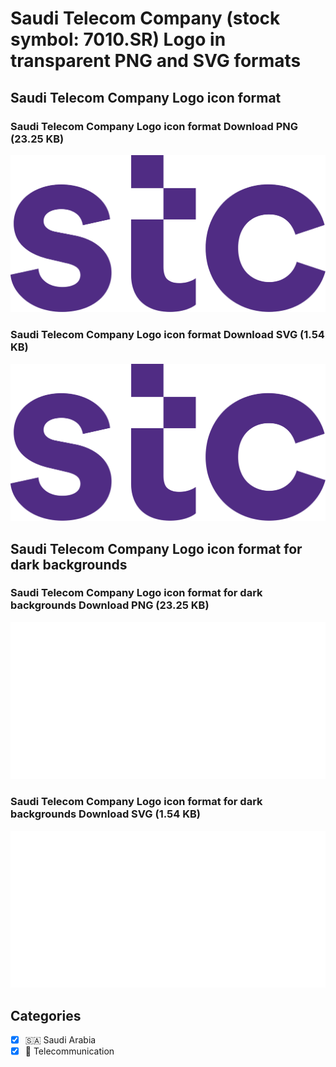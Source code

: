 # Saudi Telecom Company (stock symbol: 7010.SR) Logo in transparent PNG and SVG formats

## Saudi Telecom Company Logo icon format

### Saudi Telecom Company Logo icon format Download PNG (23.25 KB)

![Saudi Telecom Company Logo icon format Download PNG (23.25 KB)](/img/orig/7010.SR-38ef776f.png)

### Saudi Telecom Company Logo icon format Download SVG (1.54 KB)

![Saudi Telecom Company Logo icon format Download SVG (1.54 KB)](/img/orig/7010.SR-f05c49d8.svg)

## Saudi Telecom Company Logo icon format for dark backgrounds

### Saudi Telecom Company Logo icon format for dark backgrounds Download PNG (23.25 KB)

![Saudi Telecom Company Logo icon format for dark backgrounds Download PNG (23.25 KB)](/img/orig/7010.SR.D-9f4e531b.png)

### Saudi Telecom Company Logo icon format for dark backgrounds Download SVG (1.54 KB)

![Saudi Telecom Company Logo icon format for dark backgrounds Download SVG (1.54 KB)](/img/orig/7010.SR.D-12e95c2b.svg)



## Categories
- [x] 🇸🇦 Saudi Arabia
- [x] 📡 Telecommunication

